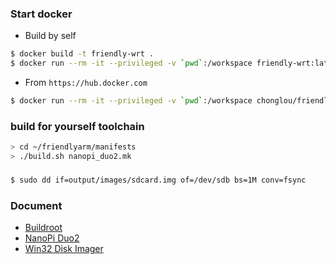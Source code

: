 ### Start docker

- Build by self

```bash
$ docker build -t friendly-wrt .
$ docker run --rm -it --privileged -v `pwd`:/workspace friendly-wrt:latest
```

- From `https://hub.docker.com`

```bash
$ docker run --rm -it --privileged -v `pwd`:/workspace chonglou/friendly-wrt:latest
```

### build for yourself toolchain

```bash
> cd ~/friendlyarm/manifests
> ./build.sh nanopi_duo2.mk
```

### 

```bash
$ sudo dd if=output/images/sdcard.img of=/dev/sdb bs=1M conv=fsync
```

### Document

- [Buildroot](https://buildroot.org/downloads/manual/manual.html)
- [NanoPi Duo2](http://wiki.friendlyarm.com/wiki/index.php/NanoPi_Duo2)
- [Win32 Disk Imager](https://sourceforge.net/projects/win32diskimager/)

